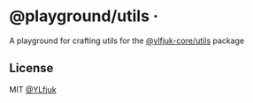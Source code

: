 # @playground/utils &middot;

A playground for crafting utils for the [@ylfjuk-core/utils](../core/README.md) package

## License

MIT [@YLfjuk](https://github.com/YLfjuk)
